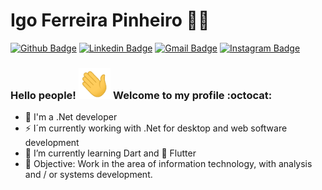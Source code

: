 # Igo Ferreira Pinheiro :man_technologist:

<!--
**igoPinheiro/igoPinheiro** is a ✨ _special_ ✨ repository because its `README.md` (this file) appears on your GitHub profile.

Here are some ideas to get you started:

- 🔭 I’m currently working on ...
- 🌱 I’m currently learning ...
- 👯 I’m looking to collaborate on ...
- 🤔 I’m looking for help with ...
- 💬 Ask me about ...
- 📫 How to reach me: ...
- 😄 Pronouns: ...
- ⚡ Fun fact: ...
-->


[![Github Badge](https://img.shields.io/badge/-Github-000?style=flat-square&logo=Github&logoColor=white&link=https://github.com/lucasgdb)](https://github.com/igoPinheiro)
[![Linkedin Badge](https://img.shields.io/badge/-LinkedIn-blue?style=flat-square&logo=Linkedin&logoColor=white&link=https://www.linkedin.com/in/igo-pinheiro-36b26255/)](https://www.linkedin.com/in/igo-pinheiro-36b26255/)
[![Gmail Badge](https://img.shields.io/badge/-Gmail-c14438?style=flat-square&logo=Gmail&logoColor=white&link=mailto:igo.pinheiro1@gmail.com)](mailto:igo.pinheiro1@gmail.com)
[![Instagram Badge](https://img.shields.io/badge/-Instagram-C13584?style=flat-square&labelColor=C13584&logo=instagram&logoColor=white&link=https://www.instagram.com/igo_xr/)](https://www.instagram.com/igo_xr/)

### Hello people! <img style="margin: 0 auto" src="https://github.com/ABSphreak/ABSphreak/blob/master/gifs/Hi.gif" height="50"> Welcome to my profile :octocat:

- 🔭 I'm a .Net developer
- ⚡ I´m currently working with .Net for desktop and web software development
- 🌱 I’m currently learning Dart and 💙 Flutter
- 💬 Objective: Work in the area of information technology, with analysis and / or systems development.
